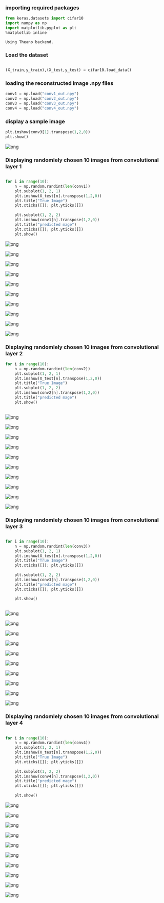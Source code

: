 
### importing required packages


```python
from keras.datasets import cifar10
import numpy as np 
import matplotlib.pyplot as plt
%matplotlib inline
```

    Using Theano backend.


### Load the dataset


```python

(X_train,y_train),(X_test,y_test) = cifar10.load_data()
```

### loading the reconstructed image .npy files


```python
conv1 = np.load("conv1_out.npy")
conv2 = np.load("conv2_out.npy")
conv3 = np.load("conv3_out.npy")
conv4 = np.load("conv4_out.npy")
```

### display a sample image


```python
plt.imshow(conv3[1].transpose(1,2,0))
plt.show()
```


![png](output_7_0.png)


### Displaying randomlely chosen 10 images from convolutional layer 1


```python

for i in range(10):
    n = np.random.randint(len(conv1))
    plt.subplot(1, 2, 1)
    plt.imshow(X_test[n].transpose(1,2,0))
    plt.title("True Image")
    plt.xticks([]); plt.yticks([])
    
    plt.subplot(1, 2, 2)
    plt.imshow(conv1[n].transpose(1,2,0))
    plt.title("predicted mage")
    plt.xticks([]); plt.yticks([])
    plt.show()
```


![png](output_9_0.png)



![png](output_9_1.png)



![png](output_9_2.png)



![png](output_9_3.png)



![png](output_9_4.png)



![png](output_9_5.png)



![png](output_9_6.png)



![png](output_9_7.png)



![png](output_9_8.png)



![png](output_9_9.png)


### Displaying randomlely chosen 10 images from convolutional layer 2


```python
for i in range(10):
    n = np.random.randint(len(conv2))
    plt.subplot(1, 2, 1)
    plt.imshow(X_test[n].transpose(1,2,0))
    plt.title("True Image")
    plt.subplot(1, 2, 2)
    plt.imshow(conv2[n].transpose(1,2,0))
    plt.title("predicted mage")
    plt.show()
    
```


![png](output_11_0.png)



![png](output_11_1.png)



![png](output_11_2.png)



![png](output_11_3.png)



![png](output_11_4.png)



![png](output_11_5.png)



![png](output_11_6.png)



![png](output_11_7.png)



![png](output_11_8.png)



![png](output_11_9.png)


### Displaying randomlely chosen 10 images from convolutional layer 3


```python

for i in range(10):
    n = np.random.randint(len(conv3))
    plt.subplot(1, 2, 1)
    plt.imshow(X_test[n].transpose(1,2,0))
    plt.title("True Image")
    plt.xticks([]); plt.yticks([])
    
    plt.subplot(1, 2, 2)
    plt.imshow(conv3[n].transpose(1,2,0))
    plt.title("predicted mage")
    plt.xticks([]); plt.yticks([])
    
    plt.show()
    
```


![png](output_13_0.png)



![png](output_13_1.png)



![png](output_13_2.png)



![png](output_13_3.png)



![png](output_13_4.png)



![png](output_13_5.png)



![png](output_13_6.png)



![png](output_13_7.png)



![png](output_13_8.png)



![png](output_13_9.png)


### Displaying randomlely chosen 10 images from convolutional layer 4


```python

for i in range(10):
    n = np.random.randint(len(conv4))
    plt.subplot(1, 2, 1)
    plt.imshow(X_test[n].transpose(1,2,0))
    plt.title("True Image")
    plt.xticks([]); plt.yticks([])
    
    plt.subplot(1, 2, 2)
    plt.imshow(conv4[n].transpose(1,2,0))
    plt.title("predicted mage")
    plt.xticks([]); plt.yticks([])
    
    plt.show()
```


![png](output_15_0.png)



![png](output_15_1.png)



![png](output_15_2.png)



![png](output_15_3.png)



![png](output_15_4.png)



![png](output_15_5.png)



![png](output_15_6.png)



![png](output_15_7.png)



![png](output_15_8.png)



![png](output_15_9.png)

